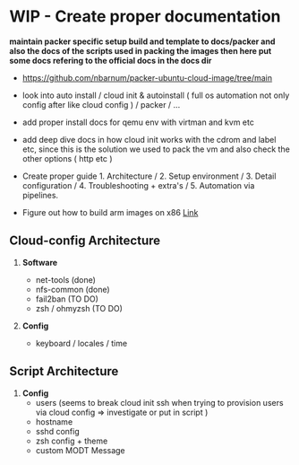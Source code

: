 # WIP - Create proper documentation

**maintain packer specific setup build and template to docs/packer and also the docs of the scripts used in packing the images then here put some docs refering to the official docs in the docs dir**

[//]: # (- https://sekureco42.ch/posts/deploy-ubuntu-24.04-with-autoinstall-to-proxmox/)
- https://github.com/nbarnum/packer-ubuntu-cloud-image/tree/main

- look into auto install / cloud init & autoinstall ( full os automation not only config after like cloud config ) / packer / ...

- add proper install docs for qemu env with virtman and kvm etc

- add deep dive docs in how cloud init works with the cdrom and label etc, since this is the solution we used to pack the vm and also check the other options ( http etc )

- Create proper guide 1. Architecture / 2. Setup environment / 3. Detail configuration / 4. Troubleshooting + extra's / 5. Automation via pipelines.

- Figure out how to build arm images on x86 [Link](https://linuxhit.com/build-a-raspberry-pi-image-packer-packer-builder-arm/)

## Cloud-config Architecture

1. **Software**
   - net-tools (done)
   - nfs-common (done)
   - fail2ban (TO DO)
   - zsh / ohmyzsh (TO DO)

2. **Config**
   - keyboard / locales / time


## Script Architecture

1. **Config**
   - users (seems to break cloud init ssh when trying to provision users via cloud config => investigate or put in script )
   - hostname
   - sshd config
   - zsh config + theme
   - custom MODT Message

